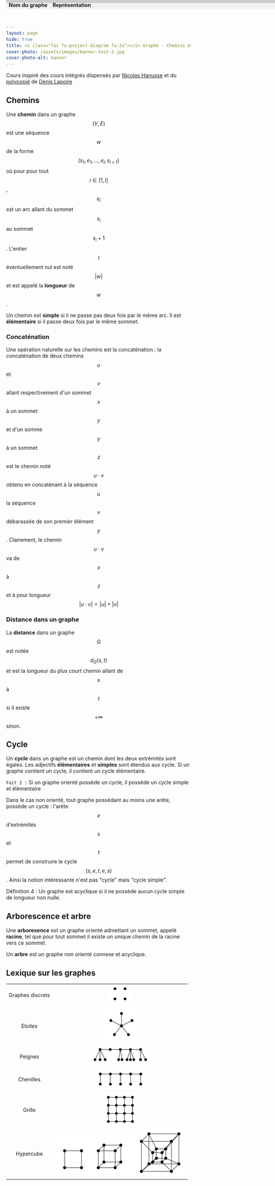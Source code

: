 ```yaml
---
layout: page
hide: true
title: <i class="fas fa-project-diagram fa-2x"></i> Graphe - Chemins et arbres 
cover-photo: /assets/images/banner-test-2.jpg
cover-photo-alt: banner
---
```

<script type="text/javascript" async
  src="https://cdn.mathjax.org/mathjax/latest/MathJax.js?config=TeX-MML-AM_CHTML">
</script>

Cours inspiré des cours intégrés dispensés par [Nicolas
Hanusse](https://www.labri.fr/index.php?n=Annuaires.Profile&id=Hanusse_ID1084917714)
et du
[polycopié](https://moodle.bordeaux-inp.fr/pluginfile.php/51350/mod_resource/content/1/cours-graphe.pdf)
de [Denis Lapoire](https://www.labri.fr/index.php?n=Annuaires.Profile&id=Lapoire_ID1084917727)

## <i class="fas fa-project-diagram"></i> Chemins 

Une **chemin** dans un graphe $$(V,E)$$ est une séquence $$w$$ de la forme
$$(s_1,e_1,...,e_l,s_{l+1})$$ où pour pour tout $$i \in [1,l]$$, $$e_i$$ est un
arc allant du sommet $$s_i$$ au sommet $$s_i+1$$. L'entier $$l$$ éventuellement
nul est noté $$|w|$$ et est appelé la **longueur** de $$w$$. 

Un chemin est **simple** si il ne passe pas deux fois par le même arc. Il est
**élémentaire** si il passe deux fois par le même sommet.

### Concaténation

Une opération naturelle sur les chemins est la concaténation : la concaténation
de deux chemins $$u$$ et $$v$$ allant respectivement d'un sommet $$x$$ à un
sommet $$y$$ et d'un somme $$y$$ à un sommet $$z$$ est le chemin noté $$u \cdot
v$$ obtenu en concaténant à la séquence $$u$$ la séquence $$v$$ débarassée de
son premier élément $$y$$. Clairement, le chemin $$u \cdot v$$ va de $$x$$ à
$$z$$ et à pour longueur $$|u \cdot v| = |u| + |v|$$

### Distance dans un graphe 

La **distance** dans un graphe $$G$$ est notée $$d_G(s,t)$$ et est la longueur
du plus court chemin allant de $$s$$ à $$t$$ si il existe $$+\infty$$ sinon. 

## <i class="fas fa-project-diagram"></i> Cycle
Un **cycle** dans un graphe est un chemin dont les deux extrémités sont égales.
Les adjectifs **élémentaires** et **simples** sont étendus aux cycle. Si un
graphe contient un cycle, il contient un cycle élémentaire.

`Fait 2 :` Si un graphe orienté possède un cycle, il possède un cycle simple et élémentaire

Dans le cas non orienté, tout graphe possédant au moins une arête, possède un
cycle : l'arête $$e$$ d'extrémités $$s$$ et $$t$$ permet de construire le cycle
$$(s,e,t,e,s)$$. Ainsi la notion intéressante n'est pas "cycle" mais "cycle
simple".

Définition 4 : Un graphe est acyclique si il ne possède aucun cycle simple de
longueur non nulle.

## <i class="fas fa-project-diagram"></i> Arborescence et arbre

Une **arboresence** est un graphe orienté admettant un sommet, appelé
**racine**, tel que pour tout sommet il existe un unique chemin de la racine
vers ce sommet.

Un **arbre** est un graphe non orienté connexe et acyclique. 

## <i class="fas fa-project-diagram"></i> Lexique sur les graphes

| Nom du graphe    | Représentation                                |
| :--:             | :---:                                         |
| Graphes discrets | ![alt txt](/assets/images/graphe/graphe1.png) |
| Etoiles          | ![alt txt](/assets/images/graphe/graphe2.png) |
| Peignes          | ![alt txt](/assets/images/graphe/graphe3.png) |
| Chenilles        | ![alt txt](/assets/images/graphe/graphe4.png) |
| Grille           | ![alt txt](/assets/images/graphe/graphe5.png) |
| Hypercube        | ![alt txt](/assets/images/graphe/graphe6.png) |
<div class="header">
  <div class="progress-container">
    <div class="progress-bar" id="myBar"></div>
  </div>
</div>

<style>
/* Style the header: fixed position (always stay at the top) */
.header {
  position: fixed;
  top: 0;
  z-index: 1;
  width: 100%;
  background-color: #f1f1f1;
}

/* The progress container (grey background) */
.progress-container {
  width: 100%;
  height: 8px;
  background: #ccc;
}

/* The progress bar (scroll indicator) */
.progress-bar {
  height: 8px;
  background: #707070;
  width: 0%;
}
</style>

<script>
// When the user scrolls the page, execute myFunction
window.onscroll = function() {myFunction()};

function myFunction() {
  var winScroll = document.body.scrollTop || document.documentElement.scrollTop;
  var height = document.documentElement.scrollHeight - document.documentElement.clientHeight;
  var scrolled = (winScroll / height) * 100;
  document.getElementById("myBar").style.width = scrolled + "%";
}
</script>
